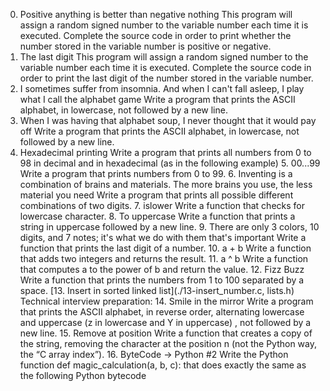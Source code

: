 0. Positive anything is better than negative nothing
This program will assign a random signed number to the variable number each time it is executed. Complete the source code in order to print whether the number stored in the variable number is positive or negative.
1. The last digit
This program will assign a random signed number to the variable number each time it is executed. Complete the source code in order to print the last digit of the number stored in the variable number.
2. I sometimes suffer from insomnia. And when I can't fall asleep, I play what I call the alphabet game
Write a program that prints the ASCII alphabet, in lowercase, not followed by a new line.
3. When I was having that alphabet soup, I never thought that it would pay off
Write a program that prints the ASCII alphabet, in lowercase, not followed by a new line.
4. Hexadecimal printing
Write a program that prints all numbers from 0 to 98 in decimal and in hexadecimal (as in the following example)
	5. 00...99
	Write a program that prints numbers from 0 to 99.
	6. Inventing is a combination of brains and materials. The more brains you use, the less material you need
	Write a program that prints all possible different combinations of two digits.
	7. islower
	Write a function that checks for lowercase character.
	8. To uppercase
	Write a function that prints a string in uppercase followed by a new line.
	9. There are only 3 colors, 10 digits, and 7 notes; it's what we do with them that's important
	Write a function that prints the last digit of a number.
	10. a + b
	Write a function that adds two integers and returns the result.
	11. a ^ b
	Write a function that computes a to the power of b and return the value.
	12. Fizz Buzz
	Write a function that prints the numbers from 1 to 100 separated by a space.
	[13. Insert in sorted linked list](./13-insert_number.c, lists.h)
	Technical interview preparation:
	14. Smile in the mirror
	Write a program that prints the ASCII alphabet, in reverse order, alternating lowercase and uppercase (z in lowercase and Y in uppercase) , not followed by a new line.
	15. Remove at position
	Write a function that creates a copy of the string, removing the character at the position n (not the Python way, the “C array index”).
	16. ByteCode -> Python #2
	Write the Python function def magic_calculation(a, b, c): that does exactly the same as the following Python bytecode
